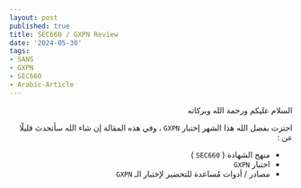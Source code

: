 ```yaml
---
layout: post
published: true
title: SEC660 / GXPN Review
date: '2024-05-30'
tags:
- SANS
- GXPN
- SEC660
- Arabic-Article
---
```


<div dir="rtl" markdown="1">

السلام عليكم ورحمة الله وبركاته 

اجتزت بفضل الله هذا الشهر إختبار `GXPN` ، وفي هذه المقالة إن شاء الله سأتحدث قليلًا عن : 

- منهج الشهادة ( `SEC660` )
- اختبار `GXPN`
- مصادر / أدوات مُساعدة للتحضير لإختبار الـ `GXPN`

</div> 

